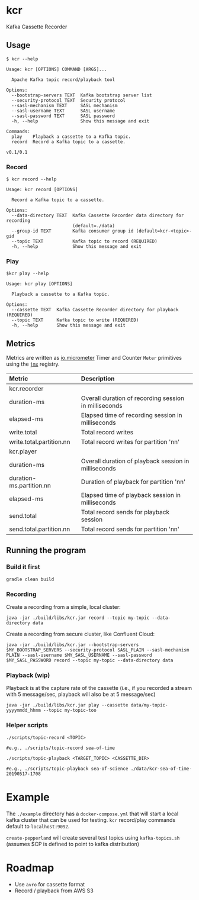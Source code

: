 # kcr
Kafka Cassette Recorder

## Usage

```
$ kcr --help

Usage: kcr [OPTIONS] COMMAND [ARGS]...

  Apache Kafka topic record/playback tool

Options:
  --bootstrap-servers TEXT  Kafka bootstrap server list
  --security-protocol TEXT  Security protocol
  --sasl-mechanism TEXT     SASL mechanism
  --sasl-username TEXT      SASL username
  --sasl-password TEXT      SASL password
  -h, --help                Show this message and exit

Commands:
  play    Playback a cassette to a Kafka topic.
  record  Record a Kafka topic to a cassette.

v0.1/0.1
```

### Record

```
$ kcr record --help

Usage: kcr record [OPTIONS]

  Record a Kafka topic to a cassette.

Options:
  --data-directory TEXT  Kafka Cassette Recorder data directory for recording
                         (default=./data)
  --group-id TEXT        Kafka consumer group id (default=kcr-<topic>-gid
  --topic TEXT           Kafka topic to record (REQUIRED)
  -h, --help             Show this message and exit
```

### Play

```
$kcr play --help

Usage: kcr play [OPTIONS]

  Playback a cassette to a Kafka topic.

Options:
  --cassette TEXT  Kafka Cassette Recorder directory for playback (REQUIRED)
  --topic TEXT     Kafka topic to write (REQUIRED)
  -h, --help       Show this message and exit
```

## Metrics

Metrics are written as [io.micrometer](https://micrometer.io/docs) Timer and Counter `Meter` primitives using the [`jmx`](https://micrometer.io/docs/registry/jmx) registry.

| Metric | Description|
| :--- | :--- |
|kcr.recorder||
|duration-ms|Overall duration of recording session in milliseconds|
|elapsed-ms|Elapsed time of recording session in milliseconds|
|write.total|Total record writes|
|write.total.partition.nn|Total record writes for partition 'nn'|
|kcr.player||
|duration-ms|Overall duration of playback session in milliseconds|
|duration-ms.partition.nn|Duration of playback for partition 'nn'|
|elapsed-ms|Elapsed time of playback session in milliseconds|
|send.total|Total record sends for playback session|
|send.total.partition.nn|Total record sends for partition 'nn'|


## Running the program

### Build it first

```
gradle clean build
```


### Recording

Create a recording from a simple, local cluster:

```
java -jar ./build/libs/kcr.jar record --topic my-topic --data-directory data
```

Create a recording from secure cluster, like Confluent Cloud:

```
java -jar ./build/libs/kcr.jar --bootstrap-servers $MY_BOOTSTRAP_SERVERS --security-protocol SASL_PLAIN --sasl-mechanism PLAIN --sasl-username $MY_SASL_USERNAME --sasl-password $MY_SASL_PASSWORD record --topic my-topic --data-directory data
```

### Playback (wip)

Playback is at the capture rate of the cassette (i.e., if you recorded a stream with 5 message/sec, playback will also be at 5 message/sec)

```
java -jar ./build/libs/kcr.jar play --cassette data/my-topic-yyyymmdd_hhmm --topic my-topic-too
```

### Helper scripts

```
./scripts/topic-record <TOPIC>

#e.g., ./scripts/topic-record sea-of-time
```

```
./scripts/topic-playback <TARGET_TOPIC> <CASSETTE_DIR>

#e.g., ./scripts/topic-playback sea-of-science ./data/kcr-sea-of-time-20190517-1708
```

# Example

The `./example` directory has a `docker-compose.yml` that will start a local kafka cluster that can be used for testing.  `kcr` record/play commands default to `localhost:9092`.

`create-pepperland` will create several test topics using `kafka-topics.sh` (assumes $CP is defined to point to kafka distribution)


# Roadmap

* Use `avro` for cassette format
* Record / playback from AWS S3
